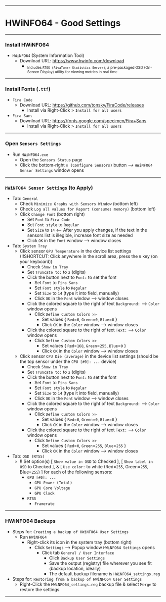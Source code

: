 <!-- https://github.com/mcavallo-git/Coding/blob/main/windows/HWiNFO64/HWiNFO64%20-%20Good%20Settings.md -->

***

# HWiNFO64 - Good Settings

***

### Install HWiNFO64
  - `HWiNFO64` (System Information Tool)
    - Download URL: https://www.hwinfo.com/download
      - <sub>Includes `RTSS (RivaTuner Statistics Server)`, a pre-packaged OSD (On-Screen Display) utility for viewing metrics in real time</sub>

***
### Install Fonts (`.ttf`)
  - `Fira Code`
    - Download URL:  https://github.com/tonsky/FiraCode/releases
      - Install via Right-Click > `Install for all users`
  - `Fira Sans`
    - Download URL:  https://fonts.google.com/specimen/Fira+Sans
      - Install via Right-Click > `Install for all users`

***

### Open `Sensors Settings`
  - Run `HWiNFO64.exe`
    - Open the `Sensors Status` page
     - Click the bottom-right `⚙️ (Configure Sensors)` button --> `HWiNFO64 Sensor Settings` window opens 

***

### `HWiNFO64 Sensor Settings` (to Apply)
  - Tab: `General`
    - Check `Minimize Graphs with Sensors Window`  (bottom left)
    - Check `Log all values for Report (consumes memory)`  (bottom left)
    - Click `Change Font`  (bottom right)
      - Set `Font` to `Fira Code`
      - Set `Font style` to `Regular`
      - Set `Size` to `14`   <-- After you apply changes, if the text in the sensors list is illegible, increase font size as needed
      - Click `OK` in the `Font` window --> window closes
  - Tab: `System Tray`
    - Click sensor `GPU Temperature` in the device list settings  (!!SHORTCUT: Click anywhere in the scroll area, press the `G` key (on your keyboard))
      - Check `Show in Tray`
      - Set `Truncate to:` to `2` (digits)
      - Click the button next to `Font:` to set the font
        - Set `Font` to `Fira Sans`
        - Set `Font style` to `Regular`
        - Set `Size` to `14` (type it into field, manually)
        - Click `OK` in the `Font` window  --> window closes
      - Click the colored square to the right of text `Background:`  --> `Color` window opens 
        - Click `Define Custom Colors >>`
          - Set values { `Red`=`0`, `Green`=`0`, `Blue`=`0` }
          - Click `OK` in the `Color` window --> window closes
      - Click the colored square to the right of text `Text:`  --> `Color` window opens 
        - Click `Define Custom Colors >>`
          - Set values { `Red`=`168`, `Green`=`255`, `Blue`=`0` }
          - Click `OK` in the `Color` window --> window closes
    - Click sensor `CPU Die (average)` in the device list settings  (should be the top sensor under the `CPU [#0]: ...` device)
      - Check `Show in Tray`
      - Set `Truncate to:` to `2` (digits)
      - Click the button next to `Font:` to set the font
        - Set `Font` to `Fira Sans`
        - Set `Font style` to `Regular`
        - Set `Size` to `14` (type it into field, manually)
        - Click `OK` in the `Font` window  --> window closes
      - Click the colored square to the right of text `Background:`  --> `Color` window opens 
        - Click `Define Custom Colors >>`
          - Set values { `Red`=`0`, `Green`=`0`, `Blue`=`0` }
          - Click `OK` in the `Color` window --> window closes
      - Click the colored square to the right of text `Text:`  --> `Color` window opens 
        - Click `Define Custom Colors >>`
          - Set values { `Red`=`0`, `Green`=`255`, `Blue`=`255` }
          - Click `OK` in the `Color` window --> window closes
  - Tab: `OSD (RTSS)`
    - !! Set option(s) [ `Show value in OSD` to Checked ], [ `Show label in OSD` to Checked ], & [ `Use color:` to white (Red=`255`, Green=`255`, Blue=`255`) ] for each of the following sensors:
      - `GPU [#0]: ...`
        - `GPU Power (Total)`
        - `GPU Core Voltage`
        - `GPU Clock`
      - `RTSS`
        - `Framerate`

***

### HWiNFO64 Backups
  - Steps for: `Creating a backup of HWiNFO64 User Settings`
    - Run `HWiNFO64`
      - Right-click its icon in the system tray (bottom right)
        - Click `Settings` --> Popup window `HWiNFO64 Settings` opens
          - Click tab `General / User Interface`
            -  Click `Backup User Settings`
              - Save the output (registry) file wherever you see fit (backup location, ideally)
              - The default backup filename is `HWiNFO64_settings.reg`
  - Steps for: `Restoring from a backup of HWiNFO64 User Settings`
    - Right-Click the `HWiNFO64_settings.reg` backup file & select `Merge` to restore the settings

***
